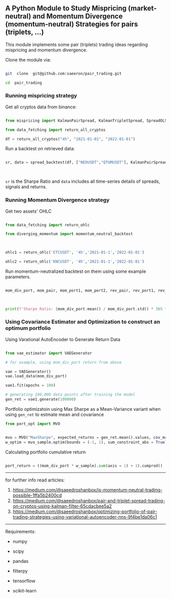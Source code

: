 ## A Python Module to Study Mispricing (market-neutral) and Momentum Divergence (momentum-neutral) Strategies for pairs (triplets, ...)

  This module implements some pair (triplets) trading ideas regarding mispricing and momentum divergence.  

Clone the module via:

```bash

git  clone  git@github.com:saeeron/pair_trading.git

cd  pair_trading

```


### Running mispricing strategy

  

Get all cryptos data from binance:

```python

from mispricing import KalmanPairSpread, KalmanTripletSpread, SpreadOLS, spread_backtest

from data_fetching import return_all_cryptos

df = return_all_cryptos("4h", "2021-01-01", "2022-01-01")

```

Run a backtest on retrieved data:

```python

sr, data = spread_backtest(df, ["NEOUSDT","QTUMUSDT"], KalmanPairSpread, transaction_cost = 20)

  

```

`sr` is the Sharpe Ratio and `data` includes all time-series details of spreads, signals and returns.

  

### Running Momentum Divergence strategy

  

Get two assets' OHLC

  

```python

from data_fetching import return_ohlc

from diverging_momentum import momentum_neutral_backtest

  

ohlc1 = return_ohlc('ETCUSDT', '4h','2021-01-1','2022-01-01')

ohlc2 = return_ohlc('KNCUSDT', '4h','2021-01-1','2022-01-01')

```

Run momentum-neutralized backtest on them using some example parameters.

  

```python

mom_div_port, mom_pair, mom_port1, mom_port2, rev_pair, rev_port1, rev_port2 = momentum_neutral_backtest(ohlc1, ohlc2,z_score_threshold= 1.5, rsi_period = 120, rev_shift = 2, rsi_level_u = 0.7, rsi_level_l = 0.3, tc_cost = 20)

  

print(f'Sharpe Ratio: {mom_div_port.mean() / mom_div_port.std() * 365 ** 0.5}' )

```

### Using Covariance Estimator and Optimization to construct an optimum portfolio


Using Varational AutoEncoder to Generate Return Data

```python

from vae_estimator import VAEGenerator

# for example, using mom_div_port return from above

vae = VAEGenerator()
vae.load_data(mom_div_port)

vae1.fit(epochs = 100)

# generating 100,000 data points after training the model
gen_ret = vae1.generate(100000)

```
Portfolio optimizatoin using Max Sharpe as a Mean-Variance variant 
when using `gen_ret` to estmate mean and covariance

```python
from port_opt import MVO


mvo = MVO("MaxSharpe", expected_returns = gen_ret.mean().values, cov_matrix = gen_ret.cov().values, risk_free_rate = 0)
w_optim = mvo_sample.optim(bounds = (-1, 1), sum_constraint_abs = True)

```
Calculating portfolio cumulative return

```python

port_return = ((mom_div_port * w_sample).sum(axis = 1) + 1).cumprod()

```


---
for further info read articles:
1. https://medium.com/@saeedroshanbox/is-momentum-neutral-trading-possible-1ffa5b2400cd
2. https://medium.com/@saeedroshanbox/pair-and-triplet-spread-trading-on-cryptos-using-kalman-filter-65cdacbee5a2
3. https://medium.com/@saeedroshanbox/optimizing-portfolio-of-pair-trading-strategies-using-variational-autoencoder-nns-9f4be1da06c1
---

  

Requirements:

- numpy

- scipy

- pandas

- filterpy

- tensorflow

- scikit-learn